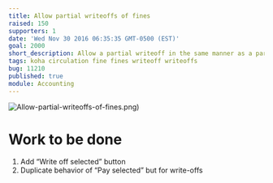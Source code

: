 ```yaml
---
title: Allow partial writeoffs of fines
raised: 150
supporters: 1
date: 'Wed Nov 30 2016 06:35:35 GMT-0500 (EST)'
goal: 2000
short_description: Allow a partial writeoff in the same manner as a partial payment
tags: koha circulation fine fines writeoff writeoffs
bug: 11210
published: true
module: Accounting
---
```


![Allow-partial-writeoffs-of-fines.png]({{site.baseurl}}/source/images/Allow-partial-writeoffs-of-fines.png))

# Work to be done
1. Add “Write off selected” button
2. Duplicate behavior of “Pay selected” but for write-offs
